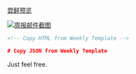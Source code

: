 <!-- Thanks for sending a pull request! Please make sure you click the link above to view the contribution guidelines, then follow the steps below. -->

<!-- 1. If you're starting a weekly routine -->

  <!-- PR title should be: `Weekly/n` -->

[preview-md]: https://github.com/yourname/web-stuff/link-to-the-weekly-markdown-in-your-repo.md

[preview-mail]: link-to-a-screenshot-of-your-weekly-mail

  <!-- Write your weekly email with [Weekly Template](http://arrowrowe.me/weekly-template). Choose an illustration from [Web Weekly Illustration](https://git.tongqu.me/snippets/6). -->

[尝鲜预览][preview-md]

[![周报邮件截图][preview-mail]][preview-md]

```html
<!-- Copy HTML from Weekly Template -->
```

```json
# Copy JSON from Weekly Template
```

<!-- 2. Otherwise... -->

Just feel free.

